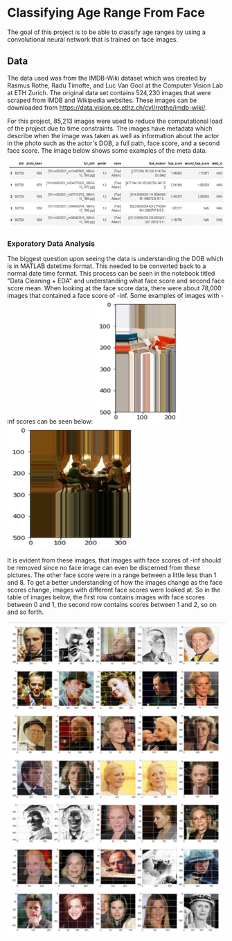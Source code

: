 # Classifying Age Range From Face

The goal of this project is to be able to classify age ranges by using a convolutional neural network that is trained on face images.

## Data
The data used was from the IMDB-Wiki dataset which was created by Rasmus Rothe, Radu Timofte, and Luc Van Gool at the Computer Vision Lab at ETH Zurich. The original data set contains 524,230 images that were scraped from IMDB and Wikipedia websites. These images can be downloaded from https://data.vision.ee.ethz.ch/cvl/rrothe/imdb-wiki/.

For this project, 85,213 images were used to reduce the computational load of the project due to time constraints. The images have metadata which describe when the image was taken as well as information about the actor in the photo such as the actor's DOB, a full path, face score, and a second face score. The image below shows some examples of the meta data. 

<img src="Images/MetaData.png" width = "600"/>


### Exporatory Data Analysis 

The biggest question upon seeing the data is understanding the DOB which is in MATLAB datetime format. This needed to be converted back to a normal date time format. This process can be seen in the notebook titled "Data Cleaning + EDA" and understanding what face score and second face score mean. When looking at the face score data, there were about 78,000 images that contained a face score of -inf. Some examples of images with -inf scores can be seen below:
<img src = "Images/picneginf_1.png" width = "200" />
<img src = "Images/picneginf_2.png" width = "300"/>

It is evident from these images, that images with face scores of -inf should be removed since no face image can even be discerned from these pictures. The other face score were in a range between a little less than 1 and 8. To get a better understanding of how the images change as the face scores change, images with different face scores were looked at. So in the table of images below, the first row contains images with face scores between 0 and 1, the second row contains scores between 1 and 2, so on and so forth. 

<img src= "Images/facescores_table.png" width = "600"/>

